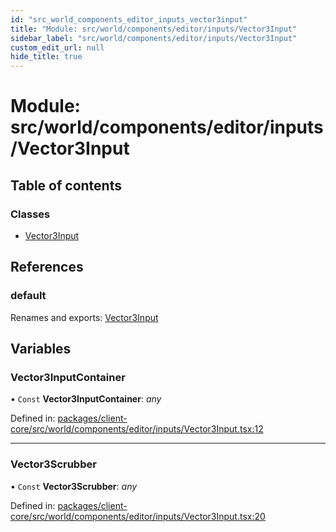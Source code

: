 ```yaml
---
id: "src_world_components_editor_inputs_vector3input"
title: "Module: src/world/components/editor/inputs/Vector3Input"
sidebar_label: "src/world/components/editor/inputs/Vector3Input"
custom_edit_url: null
hide_title: true
---
```


# Module: src/world/components/editor/inputs/Vector3Input

## Table of contents

### Classes

- [Vector3Input](../classes/src_world_components_editor_inputs_vector3input.vector3input.md)

## References

### default

Renames and exports: [Vector3Input](../classes/src_world_components_editor_inputs_vector3input.vector3input.md)

## Variables

### Vector3InputContainer

• `Const` **Vector3InputContainer**: *any*

Defined in: [packages/client-core/src/world/components/editor/inputs/Vector3Input.tsx:12](https://github.com/xr3ngine/xr3ngine/blob/2d83606b6/packages/client-core/src/world/components/editor/inputs/Vector3Input.tsx#L12)

___

### Vector3Scrubber

• `Const` **Vector3Scrubber**: *any*

Defined in: [packages/client-core/src/world/components/editor/inputs/Vector3Input.tsx:20](https://github.com/xr3ngine/xr3ngine/blob/2d83606b6/packages/client-core/src/world/components/editor/inputs/Vector3Input.tsx#L20)
